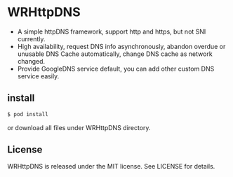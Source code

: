 # WRHttpDNS
- A simple httpDNS framework, support http and https, but not SNI currently. 
- High availability, request DNS info asynchronously, abandon overdue or unusable DNS Cache automatically, change DNS cache as network changed.
- Provide GoogleDNS service default, you can add other custom DNS service easily.

## install
```bash
$ pod install
```
 or download all files under WRHttpDNS directory.

## License
WRHttpDNS is released under the MIT license. See LICENSE for details.
